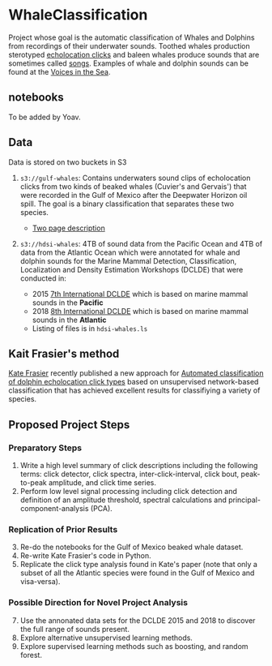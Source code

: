 # WhaleClassification
Project whose goal is the automatic classification of Whales and Dolphins from recordings of their underwater sounds.  Toothed whales production sterotyped [echolocation clicks](https://en.wikipedia.org/wiki/Animal_echolocation#Toothed_whales) and baleen whales produce sounds that are sometimes called [songs](https://en.wikipedia.org/wiki/Whale_vocalization).  Examples of whale and dolphin sounds can be found at the [Voices in the Sea](http://cetus.ucsd.edu/voicesinthesea_org/). 

## notebooks 
To be added by Yoav.

## Data
Data is stored on two buckets in S3

1. `s3://gulf-whales`: Contains underwaters sound clips of echolocation clicks from two kinds of beaked whales (Cuvier's and Gervais') that were recorded in the Gulf of Mexico after the Deepwater Horizon oil spill. The goal is a binary classification that separates these two species.
   * [Two page description](https://docs.google.com/document/d/1GYivLB5e4xM-URTivAGFOqcjyXp-Ay8s_fyRSTcHvL0/edit#heading=h.lnna1gml3l15)

2. `s3://hdsi-whales`: 4TB of sound data from the Pacific Ocean and 4TB of data from the Atlantic Ocean which were annotated for whale and dolphin sounds for the Marine Mammal Detection, Classification, Localization and Density Estimation Workshops (DCLDE) that were conducted in: 
   * 2015 [7th International DCLDE](http://www.cetus.ucsd.edu/dclde/) which is based on marine mammal sounds in the **Pacific**  
   * 2018 [8th International DCLDE](http://sabiod.univ-tln.fr/DCLDE/) which is based on marine mammal sounds in the **Atlantic** 
   * Listing of files is in `hdsi-whales.ls`

## Kait Frasier's method
[Kate Frasier](https://www.researchgate.net/profile/Kaitlin_Frasier) recently published a new approach for [Automated classification of dolphin echolocation click types](https://journals.plos.org/ploscompbiol/article?id=10.1371/journal.pcbi.1005823) based on unsupervised network-based classification that has achieved excellent results for classifiying a variety of species.

## Proposed Project Steps
### Preparatory Steps
1. Write a high level summary of click descriptions including the following terms: click detector, click spectra, inter-click-interval, click bout, peak-to-peak amplitude, and click time series. 
2. Perform low level signal processing including click detection and definition of an amplitude threshold, spectral calculations and principal-component-analysis (PCA). 

### Replication of Prior Results
3. Re-do the notebooks for the Gulf of Mexico beaked whale dataset.
4. Re-write Kate Frasier's code in Python.
5. Replicate the click type analysis found in Kate's paper (note that only a subset of all the Atlantic species were found in the Gulf of Mexico and visa-versa).

### Possible Direction for Novel Project Analysis
7. Use the annonated data sets for the DCLDE 2015 and 2018 to discover the full range of sounds present.
8. Explore alternative unsupervised learning methods.
9. Explore supervised learning methods such as boosting, and random forest.



